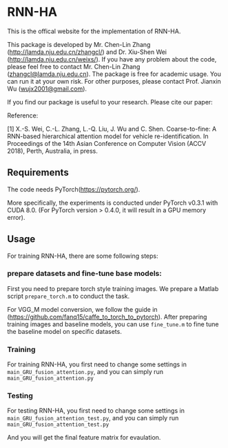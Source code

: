 # RNN-HA

This is the offical website for the implementation of RNN-HA. 

This package is developed by Mr. Chen-Lin Zhang (http://lamda.nju.edu.cn/zhangcl/) and Dr. Xiu-Shen Wei (http://lamda.nju.edu.cn/weixs/). If you have any problem about 
the code, please feel free to contact Mr. Chen-Lin Zhang (zhangcl@lamda.nju.edu.cn). 
The package is free for academic usage. You can run it at your own risk. For other purposes, please contact Prof. Jianxin Wu (wujx2001@gmail.com).

If you find our package is useful to your research. Please cite our paper:

Reference: 
           
[1] X.-S. Wei, C.-L. Zhang, L.-Q. Liu, J. Wu and C. Shen. Coarse-to-fine: A RNN-based hierarchical attention model for vehicle re-identification. In Proceedings of the 14th Asian Conference on Computer Vision (ACCV 2018), Perth, Australia, in press.
## Requirements
The code needs PyTorch(https://pytorch.org/).

More specifically, the experiments is conducted under PyTorch v0.3.1 with CUDA 8.0. (For PyTorch version > 0.4.0, it will result in a GPU memory error). 


## Usage

For training RNN-HA, there are some following steps:

### prepare datasets and fine-tune base models:

First you need to prepare torch style training images. We prepare a Matlab script `prepare_torch.m` to conduct the task.

For VGG_M model conversion, we follow the guide in (https://github.com/fanq15/caffe_to_torch_to_pytorch).
After preparing training images and baseline models, you can use `fine_tune.m` to fine tune the baseline model on specific datasets.

### Training

For training RNN-HA, you first need to change some settings in `main_GRU_fusion_attention.py`, and you can simply run `main_GRU_fusion_attention.py`

### Testing

For testing RNN-HA, you first need to change some settings in `main_GRU_fusion_attention_test.py`, and you can simply run `main_GRU_fusion_attention_test.py`

And you will get the final feature matrix for evaulation.
